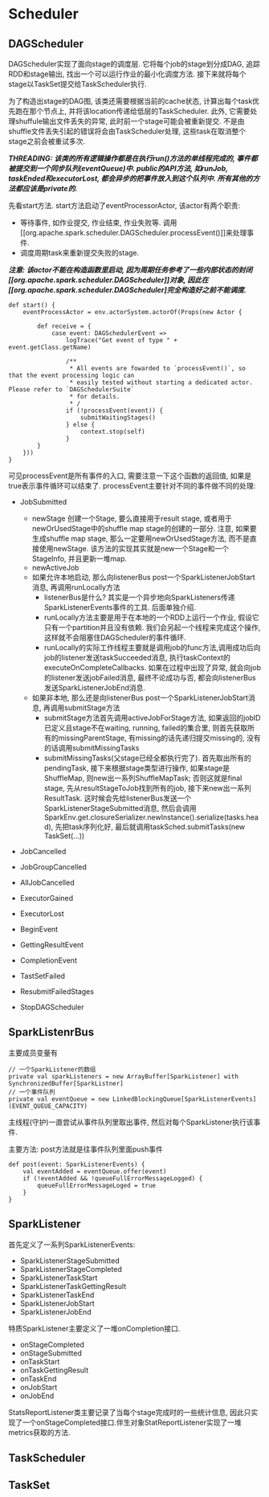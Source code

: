 # Scheduler
## DAGScheduler
DAGScheduler实现了面向stage的调度层. 它将每个job的stage划分成DAG, 追踪RDD和stage输出, 找出一个可以运行作业的最小化调度方法. 接下来就将每个stage以TaskSet提交给TaskScheduler执行.

为了构造出stage的DAG图, 该类还需要根据当前的cache状态, 计算出每个task优先跑在那个节点上, 并将该location传递给低层的TaskScheduler. 此外, 它需要处理shuffule输出文件丢失的异常, 此时前一个stage可能会被重新提交. 不是由shuffle文件丢失引起的错误将会由TaskScheduler处理, 这些task在取消整个stage之前会被重试多次.

***THREADING: 该类的所有逻辑操作都是在执行run()方法的单线程完成的, 事件都被提交到一个同步队列(eventQueue)中. public的API方法, 如runJob, taskEnded和executorLost, 都会异步的把事件放入到这个队列中. 所有其他的方法都应该是private的.***

先看start方法. start方法启动了eventProcessorActor, 该actor有两个职责:
- 等待事件, 如作业提交, 作业结束, 作业失败等. 调用[[org.apache.spark.scheduler.DAGScheduler.processEvent()]]来处理事件.
- 调度周期task来重新提交失败的stage.

***注意: 该actor不能在构造函数里启动, 因为周期任务参考了一些内部状态的封闭[[org.apache.spark.scheduler.DAGScheduler]]对象, 因此在[[org.apache.spark.scheduler.DAGScheduler]完全构造好之前不能调度.***

	def start() {
		eventProcessActor = env.actorSystem.actorOf(Props(new Actor {
			
			def receive = {
				case event: DAGSchedulerEvent =>
					logTrace("Get event of type " + event.getClass.getName)

					/**
					 * All events are fowarded to `processEvent()`, so that the event processing logic can
					 * easily tested without starting a dedicated actor. Please refer to `DAGSchedulerSuite`
					 * for details.
					 * /
					if (!processEvent(event)) {
						submitWaitingStages()
					} else {
						context.stop(self)
					}
			}
		}))
	}

可见processEvent是所有事件的入口, 需要注意一下这个函数的返回值, 如果是true表示事件循环可以结束了. processEvent主要针对不同的事件做不同的处理:

- JobSubmitted
	- newStage 创建一个Stage, 要么直接用于result stage, 或者用于newOrUsedStage中的shuffle map stage的创建的一部分. 注意, 如果要生成shuffle map stage, 那么一定要用newOrUsedStage方法, 而不是直接使用newStage. 该方法的实现其实就是new一个Stage和一个StageInfo, 并且更新一堆map.
	- newActiveJob
	- 如果允许本地启动, 那么向listenerBus post一个SparkListenerJobStart消息, 再调用runLocally方法
		- listenerBus是什么? 其实是一个异步地向SparkListeners传递SparkListenerEvents事件的工具. 后面单独介绍.
		- runLocally方法主要是用于在本地的一个RDD上运行一个作业, 假设它只有一个partition并且没有依赖. 我们会另起一个线程来完成这个操作, 这样就不会阻塞住DAGScheduler的事件循环.
		- runLocally的实际工作线程主要就是调用job的func方法,调用成功后向job的listener发送taskSucceeded消息, 执行taskContext的executeOnCompleteCallbacks. 如果在过程中出现了异常, 就会向job的listener发送jobFailed消息, 最终不论成功与否, 都会向listenerBus发送SparkListenerJobEnd消息.
	- 如果非本地, 那么还是向listenerBus post一个SparkListenerJobStart消息, 再调用submitStage方法
		- submitStage方法首先调用activeJobForStage方法, 如果返回的jobID已定义且stage不在waiting, running, failed的集合里, 则首先获取所有的missingParentStage, 有missing的话先递归提交missing的, 没有的话调用submitMissingTasks
		- submitMissingTasks(父stage已经全都执行完了). 首先取出所有的pendingTask, 接下来根据stage类型进行操作, 如果stage是ShuffleMap, 则new出一系列ShuffleMapTask; 否则这就是final stage, 先从resultStageToJob找到所有的job, 接下来new出一系列ResultTask. 这时候会先给listenerBus发送一个SparkListenerStageSubmitted消息, 然后会调用SparkEnv.get.closureSerializer.newInstance().serialize(tasks.head), 先把task序列化好, 最后就调用taskSched.submitTasks(new TaskSet(...))
	
- JobCancelled
- JobGroupCancelled
- AllJobCancelled
- ExecutorGained
- ExecutorLost
- BeginEvent
- GettingResultEvent
- CompletionEvent
- TastSetFailed
- ResubmitFailedStages
- StopDAGScheduler

## SparkListenrBus
主要成员变量有
	
	// 一个SparkListener的数组
	private val sparkListeners = new ArrayBuffer[SparkListener] with SynchronizedBuffer[SparkListner]
	// 一个事件队列
	private val eventQueue = new LinkedBlockingQueue[SparkListenerEvents](EVENT_QUEUE_CAPACITY)

主线程(守护)一直尝试从事件队列里取出事件, 然后对每个SparkListener执行该事件.

主要方法:
post方法就是往事件队列里面push事件

	def post(event: SparkListenerEvents) {
		val eventAdded = eventQueue.offer(event)
		if (!eventAdded && !queueFullErrorMessageLogged) {
			queueFullErrorMessageLoged = true
		}
	}

## SparkListener
首先定义了一系列SparkListenerEvents:

- SparkListenerStageSubmitted
- SparkListenerStageCompleted
- SparkListenerTaskStart
- SparkListenerTaskGettingResult
- SparkListenerTaskEnd
- SparkListenerJobStart
- SparkListenerJobEnd

特质SparkListener主要定义了一堆onCompletion接口.

- onStageCompleted
- onStageSubmitted
- onTaskStart
- onTaskGettingResult
- onTaskEnd
- onJobStart
- onJobEnd

StatsReportListener类主要记录了当每个stage完成时的一些统计信息, 因此只实现了一个onStageCompleted接口.伴生对象StatReportListener实现了一堆metrics获取的方法.

## TaskScheduler
## TaskSet

	